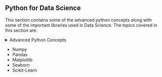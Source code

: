 ## Python for Data Science

This section contains some of the advanced python concepts along with some of the important libraries used in Data Science. The topics covered in this section are:

<details>
    <summary> Advanced Python Concepts </summary>
    
  - Functional Programming in Python
  - Advanced Object Oriented Programming in Python
  - Python Decorators
  - Python Generators
  - Python Iterators
  - Python Context Managers
  - Python Regular Expressions
  - Python Multithreading
  - Python Multiprocessing
  - Python Networking
  - Python Database Programming
  - Python Testing
  - Python Debugging
  - Python Best Practices
  
</details>

- Numpy
- Pandas
- Matplotlib
- Seaborn
- Scikit-Learn

